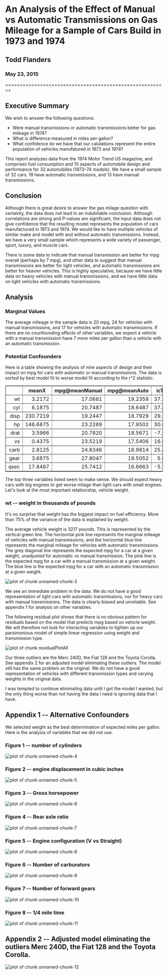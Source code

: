 # An Analysis of the Effect of Manual vs Automatic Transmissions on Gas Mileage for a Sample of Cars Build in 1973 and 1974
## Todd Flanders
### May 23, 2015
========================================================








## Executive Summary
We wish to answer the following questions:
- Were manual transmissions or automatic transmissions better for gas mileage in 1974?
- What is difference measured in miles per gallon?
- What confidence do we have that our calulations represent the entire population of vehicles manufatured in 1973 and 1974?

This report analyzes data from the 1974 Motor Trend US magazine, and comprises fuel consumption and 10 aspects of automobile design and performance for 32 automobiles (1973–74 models).  We have a small sample of 32 cars.  19 have automatic transmissions, and 13 have manual transmissions.

## Conclusion
Although there is great desire to answer the gas milage question with certainty, the data does not lead to an indubitable conclusion.  Although correlations are strong and P-values are significant, the input data does not give confidence that the resulting model represents the population of cars manufactured in 1973 and 1974.  We would like to have multiple vehicles of similar make and model with and without automatic transmissions.  Instead, we have a very small sample which represents a wide variety of passenger, sport, luxury, and muscle cars.

There is some data to indicate that manual transmission are better for mpg overall (perhaps by 7 mpg), and other data to suggest that manual transmissions are better for light vehicles, and automatic transmissions are better for heavier vehicles.  This is highly speculative, because we have little data on heavy vehicles with manual transmissions, and we have little data on light vehicles with automatic transmissions.

## Analysis

### Marginal Values
The average mileage in the sample data is 20 mpg, 24 for vehicles with manual transmissions, and 17 for vehicles with automatic transmissions.  If there are no counfounding effects of other variables, we expect a vehicle with a manual transmission have 7 more miles per gallon than a vehicle with an automatic transmission.

### Potential Confounders
Here is a table showing the analysis of nine aspects of design and their impact on mpg for cars with automatic or manual transmissions.  The data is sorted by best model fit to worse model fit according to the r^2 statistic:

<!-- html table generated in R 3.1.1 by xtable 1.7-4 package -->
<!-- Sat May 23 23:25:13 2015 -->
<table border=1>
<tr> <th>  </th> <th> meanX </th> <th> mpg@meanManual </th> <th> mpg@meanAuto </th> <th> icTotal </th> <th> beta1Total </th> <th> icManual </th> <th> beta1Manual </th> <th> icAuto </th> <th> beta1Auto </th> <th> r^2 </th> <th> cor </th>  </tr>
  <tr> <td align="right"> wt </td> <td align="right"> 3.2172 </td> <td align="right"> 17.0681 </td> <td align="right"> 19.2358 </td> <td align="right"> 37.2851 </td> <td align="right"> -5.3445 </td> <td align="right"> 46.2945 </td> <td align="right"> -9.0843 </td> <td align="right"> 31.4161 </td> <td align="right"> -3.7859 </td> <td align="right"> 0.7528 </td> <td align="right"> -0.8677 </td> </tr>
  <tr> <td align="right"> cyl </td> <td align="right"> 6.1875 </td> <td align="right"> 20.7487 </td> <td align="right"> 18.6487 </td> <td align="right"> 37.8846 </td> <td align="right"> -2.8758 </td> <td align="right"> 41.0489 </td> <td align="right"> -3.2809 </td> <td align="right"> 30.8735 </td> <td align="right"> -1.9757 </td> <td align="right"> 0.7262 </td> <td align="right"> -0.8522 </td> </tr>
  <tr> <td align="right"> disp </td> <td align="right"> 230.7219 </td> <td align="right"> 19.2447 </td> <td align="right"> 18.7929 </td> <td align="right"> 29.5999 </td> <td align="right"> -0.0412 </td> <td align="right"> 32.8661 </td> <td align="right"> -0.0590 </td> <td align="right"> 25.1571 </td> <td align="right"> -0.0276 </td> <td align="right"> 0.7183 </td> <td align="right"> -0.8476 </td> </tr>
  <tr> <td align="right"> hp </td> <td align="right"> 146.6875 </td> <td align="right"> 23.2269 </td> <td align="right"> 17.9502 </td> <td align="right"> 30.0989 </td> <td align="right"> -0.0682 </td> <td align="right"> 31.8425 </td> <td align="right"> -0.0587 </td> <td align="right"> 26.6248 </td> <td align="right"> -0.0591 </td> <td align="right"> 0.6024 </td> <td align="right"> -0.7762 </td> </tr>
  <tr> <td align="right"> drat </td> <td align="right"> 3.5966 </td> <td align="right"> 20.7820 </td> <td align="right"> 18.5671 </td> <td align="right"> -7.5246 </td> <td align="right"> 7.6782 </td> <td align="right"> -7.8544 </td> <td align="right"> 7.9621 </td> <td align="right"> 2.1084 </td> <td align="right"> 4.5762 </td> <td align="right"> 0.4640 </td> <td align="right"> 0.6812 </td> </tr>
  <tr> <td align="right"> vs </td> <td align="right"> 0.4375 </td> <td align="right"> 23.5219 </td> <td align="right"> 17.5406 </td> <td align="right"> 16.6167 </td> <td align="right"> 7.9405 </td> <td align="right"> 19.7500 </td> <td align="right"> 8.6214 </td> <td align="right"> 15.0500 </td> <td align="right"> 5.6929 </td> <td align="right"> 0.4409 </td> <td align="right"> 0.6640 </td> </tr>
  <tr> <td align="right"> carb </td> <td align="right"> 2.8125 </td> <td align="right"> 24.6346 </td> <td align="right"> 16.9814 </td> <td align="right"> 25.8723 </td> <td align="right"> -2.0557 </td> <td align="right"> 30.7962 </td> <td align="right"> -2.1908 </td> <td align="right"> 23.1520 </td> <td align="right"> -2.1940 </td> <td align="right"> 0.3035 </td> <td align="right"> -0.5509 </td> </tr>
  <tr> <td align="right"> gear </td> <td align="right"> 3.6875 </td> <td align="right"> 27.8047 </td> <td align="right"> 19.5052 </td> <td align="right"> 5.6233 </td> <td align="right"> 3.9233 </td> <td align="right"> 45.8550 </td> <td align="right"> -4.8950 </td> <td align="right"> 1.2767 </td> <td align="right"> 4.9433 </td> <td align="right"> 0.2307 </td> <td align="right"> 0.4803 </td> </tr>
  <tr> <td align="right"> qsec </td> <td align="right"> 17.8487 </td> <td align="right"> 25.7412 </td> <td align="right"> 16.6663 </td> <td align="right"> -5.1140 </td> <td align="right"> 1.4121 </td> <td align="right"> -23.5205 </td> <td align="right"> 2.7600 </td> <td align="right"> -9.0099 </td> <td align="right"> 1.4385 </td> <td align="right"> 0.1753 </td> <td align="right"> 0.4187 </td> </tr>
   </table>

The top three variables listed seem to make sense.  We should expect heavy cars with big engines to get worse milage than light cars with small engines.  Let's look at the most important relationship, vehicle weight.

### wt -- weight in thousands of pounds

It's no surprise that weight has the biggest impact on fuel efficiency.  More than 75% of the variance of the data is explained by weight.  

The average vehicle weight is 3217 pounds.  This is represented by the vertical green line.  The horizontal pink line represents the marginal mileage of vehicles with manual transmissions, and the horizontal blue line represents the marginal mileage for vehicles with automatic transmissions.  The grey diagonal line represents the expected mpg for a car at a given weight, unadjusted for automatic vs manual transmission.  The pink line is the expected mpg for a car with a manual transmission at a given weight.  The blue line is the expected mpg for a car with an automatic transmission at a given weight.

![plot of chunk unnamed-chunk-3](figure/unnamed-chunk-3-1.png) 

We see an immediate problem in the data.  We do not have a good representation of light cars with automatic transmissions, nor for heavy cars with manual transmissions.  The data is clearly biased and unreliable.  See appendix 1 for analysis on other variables.

The following residual plot shows that there is no obvious pattern for residuals based on the model that predicts mpg based on vehicle weight.  We will therefore not look for interacting variables to tighten up our parsimonious model of simple linear regression using weight and transmission type.

![plot of chunk residualPlotAll](figure/residualPlotAll-1.png) 

Our three outliers are the Merc 240D, the Fiat 128 and the Toyota Corolla.  See appendix 2 for an adjusted model eliminating these outliers.  The model still has the same problem as the original.  We do not have a good representation of vehicles with different transmission types and varying weights in the original data.

I was tempted to continue eliminating data until I got the model I wanted, but the only thing worse than not having the data I need is ignoring data that I have.

## Appendix 1 -- Alternative Confounders

We selected weight as the best determination of expected miles per gallon.  Here is the analysis of variables that we did not use.

### Figure 1  -- number of cylinders

![plot of chunk unnamed-chunk-4](figure/unnamed-chunk-4-1.png) 

### Figure 2 -- engine displacement in cubic inches

![plot of chunk unnamed-chunk-5](figure/unnamed-chunk-5-1.png) 

### Figure 3 -- Gross horsepower

![plot of chunk unnamed-chunk-6](figure/unnamed-chunk-6-1.png) 

### Figure 4 -- Rear axle ratio

![plot of chunk unnamed-chunk-7](figure/unnamed-chunk-7-1.png) 

### Figure 5 -- Engine configuration (V vs Straight)

![plot of chunk unnamed-chunk-8](figure/unnamed-chunk-8-1.png) 

### Figure 6 -- Number of carburators

![plot of chunk unnamed-chunk-9](figure/unnamed-chunk-9-1.png) 

### Figure 7 -- Number of forward gears

![plot of chunk unnamed-chunk-10](figure/unnamed-chunk-10-1.png) 

### Figure 8 -- 1/4 mile time

![plot of chunk unnamed-chunk-11](figure/unnamed-chunk-11-1.png) 

## Appendix 2 -- Adjusted model eliminating the outliers Merc 240D, the Fiat 128 and the Toyota Corolla.

![plot of chunk unnamed-chunk-12](figure/unnamed-chunk-12-1.png) 


<link href="css/proj.css" rel="stylesheet">


